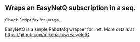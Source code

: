 ﻿## Wraps an EasyNetQ subscription in a seq.

Check Script.fsx for usage.

EasyNetQ is a simple RabbitMq wrapper for .net. More details at https://github.com/mikehadlow/EasyNetQ
